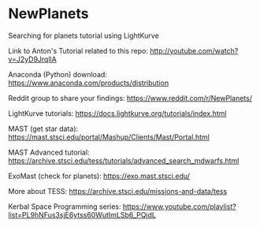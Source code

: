 # NewPlanets
Searching for planets tutorial using LightKurve

Link to Anton's Tutorial related to this repo: http://youtube.com/watch?v=J2yD9JrqllA

Anaconda (Python) download: https://www.anaconda.com/products/distribution

Reddit group to share your findings: https://www.reddit.com/r/NewPlanets/

LightKurve tutorials: https://docs.lightkurve.org/tutorials/index.html

MAST (get star data): https://mast.stsci.edu/portal/Mashup/Clients/Mast/Portal.html

MAST Advanced  tutorial: https://archive.stsci.edu/tess/tutorials/advanced_search_mdwarfs.html

ExoMast (check for planets): https://exo.mast.stsci.edu/

More about TESS: https://archive.stsci.edu/missions-and-data/tess

Kerbal Space Programming series: https://www.youtube.com/playlist?list=PL9hNFus3sjE6ytss60WutImLSb6_PQjdL
